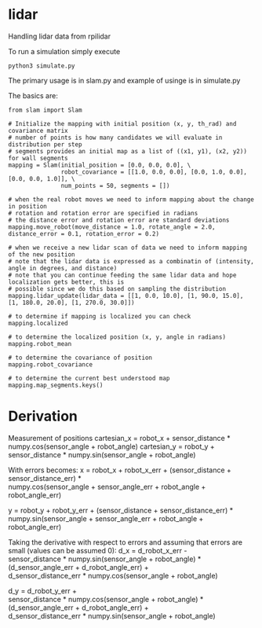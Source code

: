 # lidar
Handling lidar data from rpilidar

To run a simulation simply execute

```python3 simulate.py```

The primary usage is in slam.py and example of usinge is in simulate.py

The basics are:
```
from slam import Slam

# Initialize the mapping with initial position (x, y, th_rad) and covariance matrix
# number of points is how many candidates we will evaluate in distribution per step
# segments provides an initial map as a list of ((x1, y1), (x2, y2)) for wall segments
mapping = Slam(initial_position = [0.0, 0.0, 0.0], \
               robot_covariance = [[1.0, 0.0, 0.0], [0.0, 1.0, 0.0], [0.0, 0.0, 1.0]], \
               num_points = 50, segments = [])

# when the real robot moves we need to inform mapping about the change in position
# rotation and rotation error are specified in radians
# the distance error and rotation error are standard deviations
mapping.move_robot(move_distance = 1.0, rotate_angle = 2.0, distance_error = 0.1, rotation_error = 0.2)

# when we receive a new lidar scan of data we need to inform mapping of the new position
# note that the lidar data is expressed as a combinatin of (intensity, angle in degrees, and distance)
# note that you can continue feeding the same lidar data and hope localization gets better, this is
# possible since we do this based on sampling the distribution
mapping.lidar_update(lidar_data = [[1, 0.0, 10.0], [1, 90.0, 15.0], [1, 180.0, 20.0], [1, 270.0, 30.0]])

# to determine if mapping is localized you can check
mapping.localized

# to determine the localized position (x, y, angle in radians)
mapping.robot_mean

# to determine the covariance of position
mapping.robot_covariance

# to determine the current best understood map
mapping.map_segments.keys()
```

# Derivation
Measurement of positions
  cartesian_x = robot_x + sensor_distance * numpy.cos(sensor_angle + robot_angle)
  cartesian_y = robot_y + sensor_distance * numpy.sin(sensor_angle + robot_angle)

With errors becomes:
  x = robot_x + robot_x_err + (sensor_distance + sensor_distance_err) * \
                               numpy.cos(sensor_angle + sensor_angle_err + robot_angle + robot_angle_err)

  y = robot_y + robot_y_err + (sensor_distance + sensor_distance_err) * \
                               numpy.sin(sensor_angle + sensor_angle_err + robot_angle + robot_angle_err)

Taking the derivative with respect to errors and assuming that errors are small (values can be assumed 0):
  d_x = d_robot_x_err - \
        sensor_distance * numpy.sin(sensor_angle + robot_angle) * (d_sensor_angle_err + d_robot_angle_err) + \
        d_sensor_distance_err * numpy.cos(sensor_angle + robot_angle)

  d_y = d_robot_y_err + \
        sensor_distance * numpy.cos(sensor_angle + robot_angle) * (d_sensor_angle_err + d_robot_angle_err) + \
        d_sensor_distance_err * numpy.sin(sensor_angle + robot_angle)
